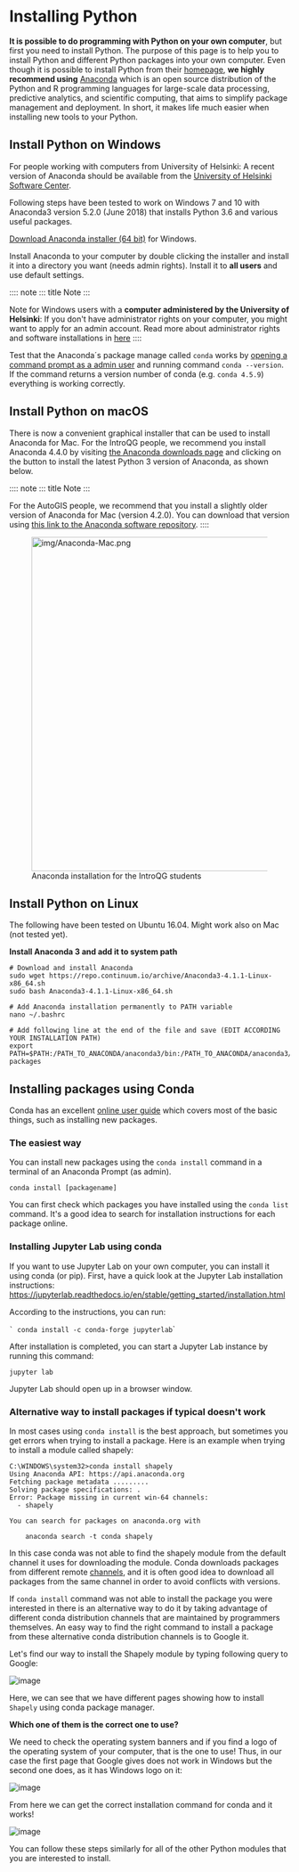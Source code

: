 # Installing Python

**It is possible to do programming with Python on your own computer**,
but first you need to install Python. The purpose of this page is to
help you to install Python and different Python packages into your own
computer. Even though it is possible to install Python from their
[homepage](https://www.python.org/), **we highly recommend using**
[Anaconda](https://www.anaconda.com/download/) which is an open source
distribution of the Python and R programming languages for large-scale
data processing, predictive analytics, and scientific computing, that
aims to simplify package management and deployment. In short, it makes
life much easier when installing new tools to your Python.

## Install Python on Windows

For people working with computers from University of Helsinki: A recent
version of Anaconda should be available from the [University of Helsinki
Software
Center](https://helpdesk.it.helsinki.fi/en/instructions/computer-and-printing/software/software-center).

Following steps have been tested to work on Windows 7 and 10 with
Anaconda3 version 5.2.0 (June 2018) that installs Python 3.6 and various
useful packages.

[Download Anaconda installer (64
bit)](https://repo.anaconda.com/archive/Anaconda3-5.2.0-Windows-x86_64.exe)
for Windows.

Install Anaconda to your computer by double clicking the installer and
install it into a directory you want (needs admin rights). Install it to
**all users** and use default settings.

:::: note
::: title
Note
:::

Note for Windows users with a **computer administered by the University
of Helsinki**: If you don\'t have administrator rights on your computer,
you might want to apply for an admin account. Read more about
administrator rights and software installations in
[here](https://helpdesk.it.helsinki.fi/en/instructions/computer-and-printing/workstation-administrator-rights)
::::

Test that the Anaconda´s package manage called `conda` works by [opening
a command prompt as a admin
user](http://www.howtogeek.com/194041/how-to-open-the-command-prompt-as-administrator-in-windows-8.1/)
and running command `conda --version`. If the command returns a version
number of conda (e.g. `conda 4.5.9`) everything is working correctly.

## Install Python on macOS

There is now a convenient graphical installer that can be used to
install Anaconda for Mac. For the IntroQG people, we recommend you
install Anaconda 4.4.0 by visiting [the Anaconda downloads
page](https://www.anaconda.com/download/#macos) and clicking on the
button to install the latest Python 3 version of Anaconda, as shown
below.

:::: note
::: title
Note
:::

For the AutoGIS people, we recommend that you install a slightly older
version of Anaconda for Mac (version 4.2.0). You can download that
version using [this link to the Anaconda software
repository](https://repo.continuum.io/archive/Anaconda3-4.2.0-MacOSX-x86_64.pkg).
::::

<figure class="align-center">
<img src="img/Anaconda-Mac.png" width="600"
alt="img/Anaconda-Mac.png" />
<figcaption>Anaconda installation for the IntroQG students</figcaption>
</figure>

## Install Python on Linux

The following have been tested on Ubuntu 16.04. Might work also on Mac
(not tested yet).

**Install Anaconda 3 and add it to system path**

``` 
# Download and install Anaconda
sudo wget https://repo.continuum.io/archive/Anaconda3-4.1.1-Linux-x86_64.sh
sudo bash Anaconda3-4.1.1-Linux-x86_64.sh

# Add Anaconda installation permanently to PATH variable
nano ~/.bashrc

# Add following line at the end of the file and save (EDIT ACCORDING YOUR INSTALLATION PATH)
export PATH=$PATH:/PATH_TO_ANACONDA/anaconda3/bin:/PATH_TO_ANACONDA/anaconda3/lib/python3.5/site-packages
```

## Installing packages using Conda

Conda has an excellent [online user
guide](https://docs.conda.io/projects/conda/en/latest/index.html) which
covers most of the basic things, such as installing new packages.

### The easiest way

You can install new packages using the `conda install` command in a
terminal of an Anaconda Prompt (as admin).

    conda install [packagename]

You can first check which packages you have installed using the
`conda list` command. It\'s a good idea to search for installation
instructions for each package online.

### Installing Jupyter Lab using conda

If you want to use Jupyter Lab on your own computer, you can install it
using conda (or pip). First, have a quick look at the Jupyter Lab
installation instructions:
<https://jupyterlab.readthedocs.io/en/stable/getting_started/installation.html>

According to the instructions, you can run:

`` ` conda install -c conda-forge jupyterlab ``\`

After installation is completed, you can start a Jupyter Lab instance by
running this command:

``` 
jupyter lab
```

Jupyter Lab should open up in a browser window.

### Alternative way to install packages if typical doesn\'t work

In most cases using `conda install` is the best approach, but sometimes
you get errors when trying to install a package. Here is an example when
trying to install a module called shapely:

``` 
C:\WINDOWS\system32>conda install shapely
Using Anaconda API: https://api.anaconda.org
Fetching package metadata .........
Solving package specifications: .
Error: Package missing in current win-64 channels:
  - shapely

You can search for packages on anaconda.org with

    anaconda search -t conda shapely
```

In this case conda was not able to find the shapely module from the
default channel it uses for downloading the module. Conda downloads
packages from different remote
[channels](https://docs.conda.io/projects/conda/en/latest/user-guide/concepts/channels.html),
and it is often good idea to download all packages from the same channel
in order to avoid conflicts with versions.

If `conda install` command was not able to install the package you were
interested in there is an alternative way to do it by taking advantage
of different conda distribution channels that are maintained by
programmers themselves. An easy way to find the right command to install
a package from these alternative conda distribution channels is to
Google it.

Let\'s find our way to install the Shapely module by typing following
query to Google:

![image](img/google_query_conda.PNG)

Here, we can see that we have different pages showing how to install
`Shapely` using conda package manager.

**Which one of them is the correct one to use?**

We need to check the operating system banners and if you find a logo of
the operating system of your computer, that is the one to use! Thus, in
our case the first page that Google gives does not work in Windows but
the second one does, as it has Windows logo on it:

![image](img/conda_shapely_windows.PNG)

From here we can get the correct installation command for conda and it
works!

![image](img/install_shapely.PNG)

You can follow these steps similarly for all of the other Python modules
that you are interested to install.
